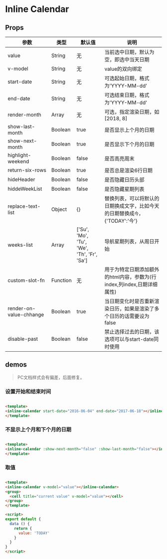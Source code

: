 # Inline Calendar

## Props

| 参数         |      类型       |     默认值     |    说明    |
| ----------- | -------------- | ---------- | ------- |
| value | String | 无 | 当前选中日期，默认为空，即选中当天日期 |
| v-model| String | 无 | value的双向绑定 |
| start-date | String | 无 | 可选起始日期，格式为'YYYY-MM-dd' |
| end-date | String | 无 | 可选结束日期，格式为'YYYY-MM-dd' |
| render-month | Array | 无 | 可选，指定渲染日期，如 [2018, 8] |
| show-last-month | Boolean | true | 是否显示上个月的日期 |
| show-next-month | Boolean | true | 是否显示下个月的日期 |
| highlight-weekend | Boolean | false | 是否高亮周末 |
| return-six-rows | Boolean | true | 是否总是渲染6行日期 |
| hideHeader | Boolean | false | 是否隐藏日历头部 |
| hiddeWeekList | Boolean | false | 是否隐藏星期列表 |
| replace-text-list | Object | {} | 替换列表，可以将默认的日期换成文字，比如今天的日期替换成`今`，{'TODAY':'今'} |
| weeks-list | Array | ['Su', 'Mo', 'Tu', 'We', 'Th', 'Fr', 'Sa'] | 导航星期列表，从周日开始 |
| custom-slot-fn | Function | 无 | 用于为特定日期添加额外的html内容，参数为(行index,列index,日期详细属性) |
| render-on-value-chhange | Boolean | true | 当日期变化时是否重新渲染日历，如果是渲染了多个日历的话需要设为false |
| disable-past | Boolean | false | 禁止选择过去的日期，该选项可以与start-date同时使用 |

## demos

> PC文档样式会有偏差，后面修复。

### 设置开始和结束时间

```html

<template>
<inline-calendar start-date="2016-06-04" end-date="2017-06-18"></inline-calendar>
</template>
```

### 不显示上个月和下个月的日期
``` html

<template>
<inline-calendar :show-next-month="false" :show-last-month="false"></inline-calendar>
</template>
```

### 取值
``` html

<template>
<inline-calendar v-model="value"></inline-calendar>
<group>
  <cell title="current value" v-model="value"></cell>
</group>
</template>

<script>
export default {
  data () {
    return {
      value: 'TODAY'
    }
  }
}
</script>
```